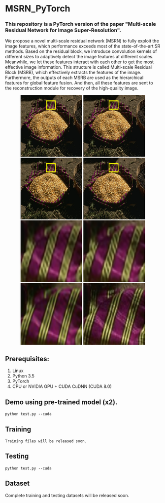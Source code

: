 # MSRN_PyTorch
### This repository is a PyTorch version of the paper "Multi-scale Residual Network for Image Super-Resolution".

We propose a novel multi-scale residual network (MSRN) to fully exploit the image features, which performance exceeds most of the state-of-the-art SR methods. 
Based on the residual block, we introduce convolution kernels of different sizes to adaptively detect the image features at different scales. 
Meanwhile, we let these features interact with each other to get the most effective image information. 
This structure is called Multi-scale Residual Block (MSRB), which effectively extracts the features of the image. 
Furthermore, the outputs of each MSRB are used as the hierarchical features for global feature fusion. 
And then, all these features are sent to the reconstruction module for recovery of the high-quality image. 



<p align="center">
<img src="Results/mark_58060_x2_Aplus.png" width="200px" height="200px"/> <img src="Results/mark_58060_x2_LapSRN.png" width="200px" height="200px"/>  <img src="Results/mark_58060_2x.png" width="200px" height="200px"/>  <img src="Results/mark_58060_x2_GT.png" width="200px" height="200px"/> 
<img src="Results/58060_x2_Aplus.png" width="200px" height="200px"/> <img src="Results/58060_x2_LapSRN.png" width="200px" height="200px"/>  <img src="Results/58060_2x.png" width="200px" height="200px"/>  <img src="Results/58060_x2_GT.png" width="200px" height="200px"/>
</p>



## Prerequisites:
1. Linux
2. Python 3.5
3. PyTorch
3. CPU or NVIDIA GPU + CUDA CuDNN (CUDA 8.0)
 
   
## Demo using pre-trained model (x2).
	python test.py --cuda


## Training
	Training files will be released soon.
## Testing
	python test.py --cuda   

## Dataset
Complete training and testing datasets will be released soon.
